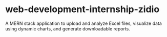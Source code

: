 # web-development-internship-zidio
A MERN stack application to upload and analyze Excel files, visualize data using dynamic charts, and generate downloadable reports.
